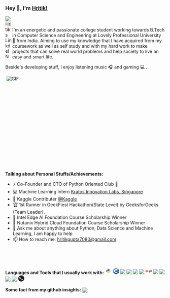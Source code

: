 ### Hey 👋, I'm [Hritik!](https://www.linkedin.com/in/hritik7080/)
<a href="https://www.linkedin.com/in/hritik7080/">
  <img align="left" alt="Hritik's LinkdeIN" width="22px" src="https://cdn.jsdelivr.net/npm/simple-icons@v3/icons/linkedin.svg" /></a>
 <br><br>
I'm an energetic and passionate college student working towards B.Tech in Computer Science and Engineering at Lovely Professional University 🚀 from India. Aiming to use my knowledge that I have acquired from my coursework as well as self study and with my hard work to make projects that can solve real world problems and help society to live an easy and smart life.<br>

Beside's developing stuff, I enjoy listening music 🎧 and gaming 💻 .

  <img align="right" alt="GIF" width="500" height="300" src="https://websiteoncall.com/wp-content/uploads/2020/03/software_development.gif" />
  
**Talking about Personal Stuffs/Achievements:**
- ⚡️ Co-Founder and CTO of Python Oriented Club 👯
- 💻 Machine Learning Intern [Kratos Innovation Labs, Singapore](https://kratosinnovationlabs.com/)
- 🌱 Kaggle Contributer [@Kaggle](https://www.kaggle.com/hritik)
- 🏆 1st Runner in GeekFiest Hackathon(State Level) by GeeksforGeeks (Team Leader).
- 🥇 Intel Edge AI Foundation Course Scholarship Winner
- 🥇 Nutanix Hybrid Cloud Foundation Course Scholarship Winner
- 💬 Ask me about anything about Python, Data Science and Machine Learning, I am happy to help
- 📫 How to reach me: hritikgupta7080@gmail.com

&nbsp;

<br>


**Languages and Tools that I usually work with:**
<code><img height="20" src="https://raw.githubusercontent.com/github/explore/80688e429a7d4ef2fca1e82350fe8e3517d3494d/topics/python/python.png"></code>
<code><img height="20" src="https://raw.githubusercontent.com/github/explore/80688e429a7d4ef2fca1e82350fe8e3517d3494d/topics/cpp/cpp.png"></code>
<code><img height="20" src="https://w7.pngwing.com/pngs/649/174/png-transparent-dart-google-developers-flutter-android-darts-text-logo-web-application.png"></code>
<code><img height="20" src="https://cdn.dribbble.com/users/1622791/screenshots/11174104/flutter_intro.png"></code>
<code><img height="20" src="https://w7.pngwing.com/pngs/166/342/png-transparent-flask-python-bottle-web-framework-web-application-flask-white-monochrome-shoe.png"></code>
<code><img height="20" src="https://banner2.cleanpng.com/20180711/rtc/kisspng-django-web-development-web-framework-python-softwa-django-5b45d913f29027.4888902515313042119936.jpg"></code>
<code><img height="20" src="https://raw.githubusercontent.com/github/explore/80688e429a7d4ef2fca1e82350fe8e3517d3494d/topics/git/git.png"></code>
<code><img height="20" src="https://banner2.cleanpng.com/20180529/tzb/kisspng-tableau-software-computer-software-business-intell-data-vector-5b0ddfabcc3cb5.4897778315276358838366.jpg"></code>
<code><img height="20" src="https://banner2.cleanpng.com/20180705/yke/kisspng-sql-database-computer-icons-download-sql-icon-5b3ed4c9cc9013.8225606715308443618379.jpg"></code>
<code><img height="20" src="https://icon2.cleanpng.com/20180719/gkc/kisspng-learning-opencv-computer-vision-machine-learning-c-singleton-pattern-5b505052c02871.9275163515319900987871.jpg"></code>
<code><img height="20" src="https://res-4.cloudinary.com/crunchbase-production/image/upload/c_lpad,h_256,w_256,f_auto,q_auto:eco/x3gdrogoamvuvjemehbr"></code>
<code><img height="20" src="https://raw.githubusercontent.com/github/explore/80688e429a7d4ef2fca1e82350fe8e3517d3494d/topics/terminal/terminal.png"></code>


**Some fact from my github insights:**
<img align="center" src="https://user-images.githubusercontent.com/41755284/89098673-3f4b9900-d407-11ea-93f5-6c214c6e8172.png">
